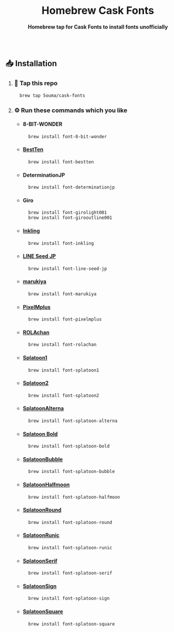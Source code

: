<br />

<div align="center">

# Homebrew Cask Fonts

**Homebrew tap for Cask Fonts to install fonts unofficially**

</div>

<br /><br />

## 📥 Installation

1.  ### 🚰 Tap this repo

    ```shell
      brew tap 5ouma/cask-fonts
    ```

2.  ### ⚙️ Run these commands which you like

    - #### 8-BIT-WONDER

      ```shell
        brew install font-8-bit-wonder
      ```

    - #### [BestTen](https://flop.fanbox.cc/posts/1918861)

      ```shell
        brew install font-bestten
      ```

    - #### DeterminationJP

      ```shell
        brew install font-determinationjp
      ```

    - #### Giro

      ```shell
        brew install font-girolight001
        brew install font-girooutline001
      ```

    - #### [Inkling](https://frozenpandaman.github.io/inkling.html)

      ```shell
        brew install font-inkling
      ```

    - #### [LINE Seed JP](https://seed.line.me)

      ```shell
        brew install font-line-seed-jp
      ```

    - #### [marukiya](https://marukiyagames.com)

      ```shell
        brew install font-marukiya
      ```

    - #### [PixelMplus](https://itouhiro.hatenablog.com/entry/20130602/font)

      ```shell
        brew install font-pixelmplus
      ```

    - #### [ROLAchan](https://ozawa.design/store/rolachan)

      ```shell
        brew install font-rolachan
      ```

    - #### [Splatoon1](https://frozenpandaman.github.io/inkling.html)

      ```shell
        brew install font-splatoon1
      ```

    - #### [Splatoon2](https://frozenpandaman.github.io/inkling.html)

      ```shell
        brew install font-splatoon2
      ```

    - #### [SplatoonAlterna](https://twitter.com/ardnin_/status/1535737230949490695)

      ```shell
        brew install font-splatoon-alterna
      ```

    - #### [Splatoon Bold](https://twitter.com/ardnin_/status/1535737230949490695)

      ```shell
        brew install font-splatoon-bold
      ```

    - #### [SplatoonBubble](https://twitter.com/ardnin_/status/1535737230949490695)

      ```shell
        brew install font-splatoon-bubble
      ```

    - #### [SplatoonHalfmoon](https://twitter.com/ardnin_/status/1535737230949490695)

      ```shell
        brew install font-splatoon-halfmoon
      ```

    - #### [SplatoonRound](https://twitter.com/ardnin_/status/1535737230949490695)

      ```shell
        brew install font-splatoon-round
      ```

    - #### [SplatoonRunic](https://twitter.com/ardnin_/status/1535737230949490695)

      ```shell
        brew install font-splatoon-runic
      ```

    - #### [SplatoonSerif](https://twitter.com/ardnin_/status/1535737230949490695)

      ```shell
        brew install font-splatoon-serif
      ```

    - #### [SplatoonSign](https://twitter.com/ardnin_/status/1535737230949490695)

      ```shell
        brew install font-splatoon-sign
      ```

    - #### [SplatoonSquare](https://twitter.com/ardnin_/status/1535737230949490695)

      ```shell
        brew install font-splatoon-square
      ```
